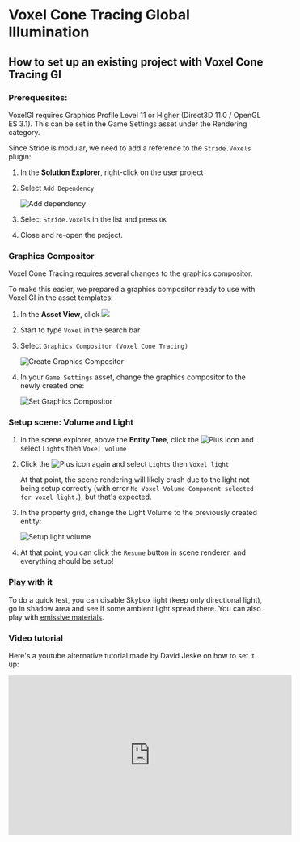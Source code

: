 # Voxel Cone Tracing Global Illumination

## How to set up an existing project with Voxel Cone Tracing GI



### Prerequesites:
VoxelGI requires Graphics Profile Level 11 or Higher (Direct3D 11.0 / OpenGL ES 3.1). This can be set in the Game Settings asset under the Rendering category.

Since Stride is modular, we need to add a reference to the `Stride.Voxels` plugin:

1. In the **Solution Explorer**, right-click on the user project

2. Select `Add Dependency`

   ![Add dependency](media/voxelgi-add-dependency.png)

3. Select `Stride.Voxels` in the list and press `OK`

4. Close and re-open the project.

### Graphics Compositor

Voxel Cone Tracing requires several changes to the graphics compositor.

To make this easier, we prepared a graphics compositor ready to use with Voxel GI in the asset templates:

1. In the **Asset View**, click ![](../../game-studio/media/create-and-add-assets-add-new-asset-button.png)

2. Start to type `Voxel` in the search bar

3. Select `Graphics Compositor (Voxel Cone Tracing)`

   ![Create Graphics Compositor](media/voxelgi-create-graphics-compositor.png)

4. In your `Game Settings` asset, change the graphics compositor to the newly created one:

   ![Set Graphics Compositor](media/voxelgi-set-graphics-compositor.png)

### Setup scene: Volume and Light

1. In the scene explorer, above the **Entity Tree**, click the ![Plus](../../game-studio/media/add-entities-to-a-scene-plus-icon.png) icon and select `Lights` then `Voxel volume`

2. Click the ![Plus](../../game-studio/media/add-entities-to-a-scene-plus-icon.png) icon again and select `Lights` then `Voxel light`

   At that point, the scene rendering will likely crash due to the light not being setup correctly (with error `No Voxel Volume Component selected for voxel light.`), but that's expected.

3. In the property grid, change the Light Volume to the previously created entity:

   ![Setup light volume](media/voxelgi-setup-light-volume.png)

4. At that point, you can click the `Resume` button in scene renderer, and everything should be setup!

### Play with it

To do a quick test, you can disable Skybox light (keep only directional light), go in shadow area and see if some ambient light spread there. You can also play with [emissive materials](../materials/shading-attributes.md#emissive).

### Video tutorial

Here's a youtube alternative tutorial made by David Jeske on how to set it up:

<iframe width="560" height="315" src="https://www.youtube.com/embed/NEMZ_HJzJ7w" frameborder="0" allow="accelerometer; autoplay; encrypted-media; gyroscope; picture-in-picture" allowfullscreen></iframe>
